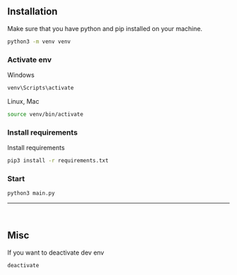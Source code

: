 
## Installation
Make sure that you have python and pip installed on your machine.

```bash
python3 -m venv venv
```

### Activate env

Windows
```bash
venv\Scripts\activate
```

Linux, Mac
```bash
source venv/bin/activate
```

### Install requirements

Install requirements
```bash
pip3 install -r requirements.txt
```

### Start
```bash
python3 main.py
```

---

<br>

## Misc
If you want to deactivate dev env
```bash
deactivate
```
